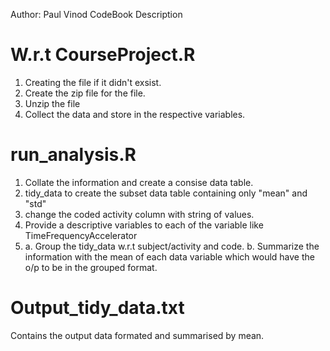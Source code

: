 Author: Paul Vinod
CodeBook Description

W.r.t
CourseProject.R
================
1. Creating the file if it didn't exsist. 
2. Create the zip file for the file. 
3. Unzip the file 
4. Collect the data and store in the respective variables. 

run_analysis.R
==============
1. Collate the information and create a consise data table. 
2. tidy_data to create the subset data table containing only "mean" and "std"
3. change the coded activity column with string of values. 
4. Provide a descriptive variables to each of the variable like 
TimeFrequencyAccelerator
5. a. Group the tidy_data w.r.t subject/activity and code. 
   b. Summarize the information with the mean of each data variable which would 
   have the o/p to be in the grouped format. 

Output_tidy_data.txt
====================
Contains the output data formated and summarised by mean. 

